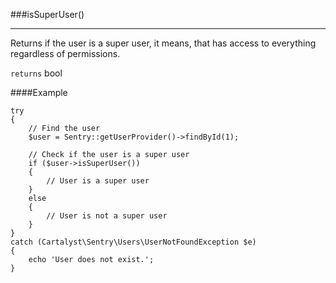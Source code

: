 <a id="isSuperUser"></a>
###isSuperUser()

----------

Returns if the user is a super user, it means, that has access to everything regardless of permissions.

`returns` bool

####Example

	try
	{
		// Find the user
		$user = Sentry::getUserProvider()->findById(1);

		// Check if the user is a super user
		if ($user->isSuperUser())
		{
			// User is a super user
		}
		else
		{
			// User is not a super user
		}
	}
	catch (Cartalyst\Sentry\Users\UserNotFoundException $e)
	{
		echo 'User does not exist.';
	}
